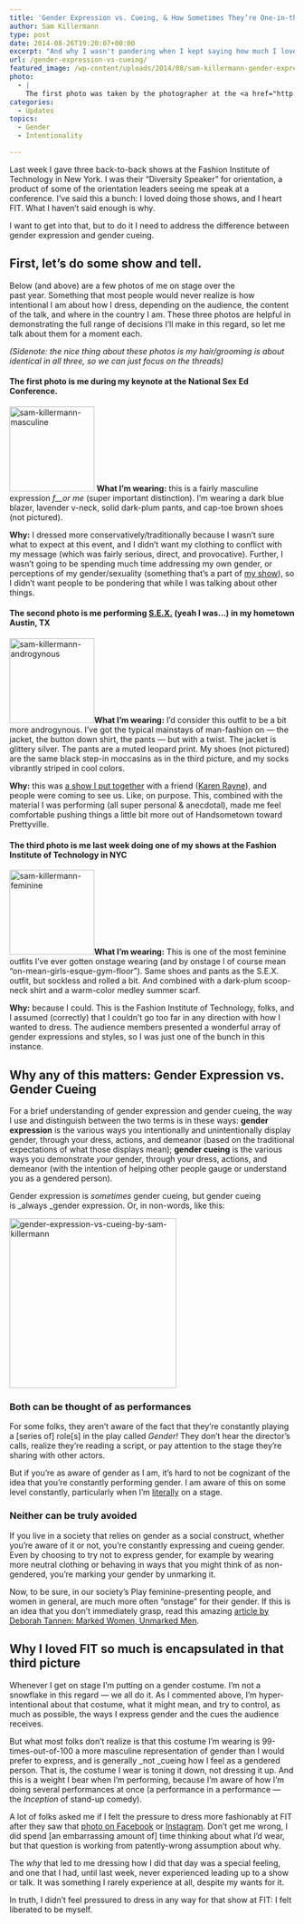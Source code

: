 ```yaml
---
title: 'Gender Expression vs. Cueing, & How Sometimes They’re One-in-the-Same'
author: Sam Killermann
type: post
date: 2014-08-26T19:20:07+00:00
excerpt: "And why I wasn't pandering when I kept saying how much I loved performing at the Fashion Institute of Technology"
url: /gender-expression-vs-cueing/
featured_image: /wp-content/uploads/2014/08/sam-killermann-gender-expression.jpg
photo:
  - |
    The first photo was taken by the photographer at the <a href="http://sexedconference.com" target="_blank">Nat'l Sex Ed Conference</a>. The second by Letitia at <a href="https://www.facebook.com/whitelightexposure" target="_blank">White Light Exposure</a>. The third was posted on <a href="http://instagram.com/fitstudentambassadors" target="_blank">FIT's Student Ambassador Instagram</a>.
categories:
  - Updates
topics:
  - Gender
  - Intentionality

---
```

Last week I gave three back-to-back shows at the Fashion Institute of Technology in New York. I was their &#8220;Diversity Speaker&#8221; for orientation, a product of some of the orientation leaders seeing me speak at a conference. I&#8217;ve said this a bunch: I loved doing those shows, and I heart FIT. What I haven&#8217;t said enough is why.

I want to get into that, but to do it I need to address the difference between gender expression and gender cueing.

## First, let&#8217;s do some show and tell.

Below (and above) are a few photos of me on stage over the past year. Something that most people would never realize is how intentional I am about how I dress, depending on the audience, the content of the talk, and where in the country I am. These three photos are helpful in demonstrating the full range of decisions I&#8217;ll make in this regard, so let me talk about them for a moment each.

_(Sidenote: the nice thing about these photos is my hair/grooming is about identical in all three, so we can just focus on the threads)_

#### The first photo is me during my keynote at the National Sex Ed Conference.

[<img class="alignright wp-image-752 size-thumbnail lazy-load" data-src="//wp-content/uploads/2014/08/sam-killermann-masculine-150x150.jpg" alt="sam-killermann-masculine" width="150" height="150" srcset="/wp-content/uploads/2014/08/sam-killermann-masculine-150x150.jpg 150w, /wp-content/uploads/2014/08/sam-killermann-masculine.jpg 300w" sizes="(max-width: 150px) 100vw, 150px" />][1] **What I&#8217;m wearing:** this is a fairly masculine expression _f__or me_ (super important distinction). I&#8217;m wearing a dark blue blazer, lavender v-neck, solid dark-plum pants, and cap-toe brown shoes (not pictured).

**Why:** I dressed more conservatively/traditionally because I wasn&#8217;t sure what to expect at this event, and I didn&#8217;t want my clothing to conflict with my message (which was fairly serious, direct, and provocative). Further, I wasn&#8217;t going to be spending much time addressing my own gender, or perceptions of my gender/sexuality (something that&#8217;s a part of <a href="http://metrosam.com" target="_blank">my show</a>), so I didn&#8217;t want people to be pondering that while I was talking about other things.

#### The second photo is me performing <a href="http://haveyouseensex.com" target="_blank">S.E.X.</a> (yeah I was&#8230;) in my hometown Austin, TX

[<img class="alignright wp-image-754 size-thumbnail lazy-load" data-src="//wp-content/uploads/2014/08/sam-killermann-androgynous-150x150.jpg" alt="sam-killermann-androgynous" width="150" height="150" srcset="/wp-content/uploads/2014/08/sam-killermann-androgynous-150x150.jpg 150w, /wp-content/uploads/2014/08/sam-killermann-androgynous.jpg 300w" sizes="(max-width: 150px) 100vw, 150px" />][2]**What I&#8217;m wearing:** I&#8217;d consider this outfit to be a bit more androgynous. I&#8217;ve got the typical mainstays of man-fashion on &#8212; the jacket, the button down shirt, the pants &#8212; but with a twist. The jacket is glittery silver. The pants are a muted leopard print. My shoes (not pictured) are the same black step-in moccasins as in the third picture, and my socks vibrantly striped in cool colors.

**Why:** this was <a title="My First Live S.E.X. Show" href="//my-sex-show/" target="_blank">a show I put together</a> with a friend (<a href="http://www.unhushed.net/about-unhushed/dr-karen-rayne/" target="_blank">Karen Rayne</a>), and people were coming to see us. Like, on purpose. This, combined with the material I was performing (all super personal & anecdotal), made me feel comfortable pushing things a little bit more out of Handsometown toward Prettyville.

#### The third photo is me last week doing one of my shows at the Fashion Institute of Technology in NYC

[<img class="alignright size-thumbnail wp-image-753 lazy-load" data-src="//wp-content/uploads/2014/08/sam-killermann-feminine-150x150.jpg" alt="sam-killermann-feminine" width="150" height="150" srcset="/wp-content/uploads/2014/08/sam-killermann-feminine-150x150.jpg 150w, /wp-content/uploads/2014/08/sam-killermann-feminine.jpg 300w" sizes="(max-width: 150px) 100vw, 150px" />][3]**What I&#8217;m wearing:** This is one of the most feminine outfits I&#8217;ve ever gotten onstage wearing (and by onstage I of course mean &#8220;on-mean-girls-esque-gym-floor&#8221;). Same shoes and pants as the S.E.X. outfit, but sockless and rolled a bit. And combined with a dark-plum scoop-neck shirt and a warm-color medley summer scarf.

**Why:** because I could. This is the Fashion Institute of Technology, folks, and I assumed (correctly) that I couldn&#8217;t go too far in any direction with how I wanted to dress. The audience members presented a wonderful array of gender expressions and styles, so I was just one of the bunch in this instance.

## Why any of this matters: Gender Expression vs. Gender Cueing

For a brief understanding of gender expression and gender cueing, the way I use and distinguish between the two terms is in these ways: **gender expression** is the various ways you intentionally and unintentionally display gender, through your dress, actions, and demeanor (based on the traditional expectations of what those displays mean); **gender cueing** is the various ways you demonstrate _your_ gender, through your dress, actions, and demeanor (with the intention of helping other people gauge or understand you as a gendered person).

Gender expression is _sometimes_ gender cueing, but gender cueing is _always _gender expression. Or, in non-words, like this:

[<img class="aligncenter size-medium wp-image-758 lazy-load" data-src="//wp-content/uploads/2014/08/gender-expression-vs-cueing-by-sam-killermann-295x300.jpg" alt="gender-expression-vs-cueing-by-sam-killermann" width="295" height="300" srcset="/wp-content/uploads/2014/08/gender-expression-vs-cueing-by-sam-killermann-295x300.jpg 295w, /wp-content/uploads/2014/08/gender-expression-vs-cueing-by-sam-killermann.jpg 500w" sizes="(max-width: 295px) 100vw, 295px" />][4]

### Both can be thought of as performances

For some folks, they aren&#8217;t aware of the fact that they&#8217;re constantly playing a [series of] role[s] in the play called _Gender!_ They don&#8217;t hear the director&#8217;s calls, realize they&#8217;re reading a script, or pay attention to the stage they&#8217;re sharing with other actors.

But if you&#8217;re as aware of gender as I am, it&#8217;s hard to not be cognizant of the idea that you&#8217;re constantly performing gender. I am aware of this on some level constantly, particularly when I&#8217;m <a href="http://dictionary.reference.com/browse/literally?r=75&src=ref&ch=dic" target="_blank">literally</a> on a stage.

### Neither can be truly avoided

If you live in a society that relies on gender as a social construct, whether you&#8217;re aware of it or not, you&#8217;re constantly expressing and cueing gender. Even by choosing to try not to express gender, for example by wearing more neutral clothing or behaving in ways that you might think of as non-gendered, you&#8217;re marking your gender by unmarking it.

Now, to be sure, in our society&#8217;s Play feminine-presenting people, and women in general, are much more often &#8220;onstage&#8221; for their gender. If this is an idea that you don&#8217;t immediately grasp, read this amazing <a href="http://thesafezoneproject.com/all-star-facilitator-series/marked-vs-unmarked-identities/" target="_blank">article by Deborah Tannen: Marked Women, Unmarked Men</a>.

## Why I loved FIT so much is encapsulated in that third picture

Whenever I get on stage I&#8217;m putting on a gender costume. I&#8217;m not a snowflake in this regard &#8212; we all do it. As I commented above, I&#8217;m hyper-intentional about that costume, what it might mean, and try to control, as much as possible, the ways I express gender and the cues the audience receives.

But what most folks don&#8217;t realize is that this costume I&#8217;m wearing is 99-times-out-of-100 a more masculine representation of gender than I would prefer to express, and is generally _not _cueing how I feel as a gendered person. That is, the costume I wear is toning it down, not dressing it up. And this is a weight I bear when I&#8217;m performing, because I&#8217;m aware of how I&#8217;m doing several performances at once (a performance in a performance &#8212; the _Inception_ of stand-up comedy).

A lot of folks asked me if I felt the pressure to dress more fashionably at FIT after they saw that <a href="https://www.facebook.com/photo.php?fbid=10103999425955258&set=a.10101343291629738.3107772.13727505&type=1&relevant_count=1" target="_blank">photo on Facebook</a> or <a href="http://instagram.com/p/r-FEyhlHuv/?modal=true" target="_blank">Instagram</a>. Don&#8217;t get me wrong, I did spend [an embarrassing amount of] time thinking about what I&#8217;d wear, but that question is working from patently-wrong assumption about why.

The _why_ that led to me dressing how I did that day was a special feeling, and one that I had, until last week, never experienced leading up to a show or talk. It was something I rarely experience at all, despite my wants for it.

In truth, I didn&#8217;t feel pressured to dress in any way for that show at FIT: I felt liberated to be myself.

 [1]: //wp-content/uploads/2014/08/sam-killermann-masculine.jpg
 [2]: //wp-content/uploads/2014/08/sam-killermann-androgynous.jpg
 [3]: //wp-content/uploads/2014/08/sam-killermann-feminine.jpg
 [4]: //wp-content/uploads/2014/08/gender-expression-vs-cueing-by-sam-killermann.jpg